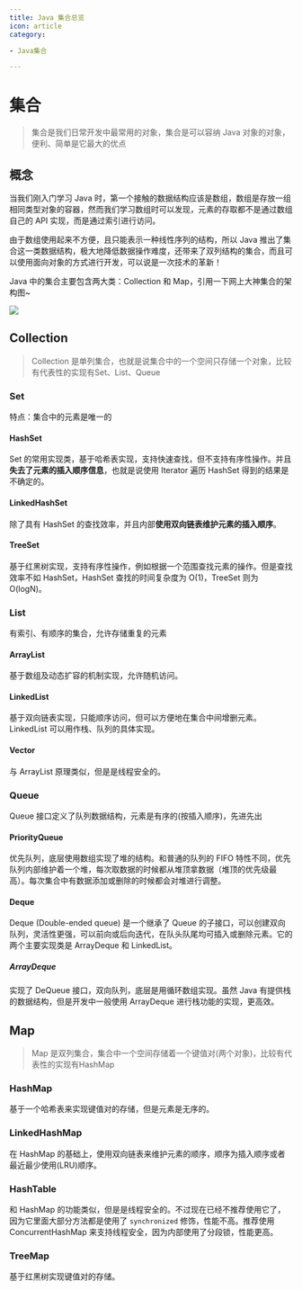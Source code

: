```yaml
---
title: Java 集合总览
icon: article
category:

- Java集合

---
```


# 集合

> 集合是我们日常开发中最常用的对象，集合是可以容纳 Java 对象的对象，便利、简单是它最大的优点

## 概念

当我们刚入门学习 Java 时，第一个接触的数据结构应该是数组，数组是存放一组相同类型对象的容器，然而我们学习数组时可以发现，元素的存取都不是通过数组自己的 API 实现，而是通过索引进行访问。

由于数组使用起来不方便，且只能表示一种线性序列的结构，所以 Java 推出了集合这一类数据结构，极大地降低数据操作难度，还带来了双列结构的集合，而且可以使用面向对象的方式进行开发，可以说是一次技术的革新！

Java 中的集合主要包含两大类：Collection 和 Map，引用一下网上大神集合的架构图~

![](https://wingbun-notes-image.oss-cn-guangzhou.aliyuncs.com/images/20220312194155.png)

## Collection

> Collection 是单列集合，也就是说集合中的一个空间只存储一个对象，比较有代表性的实现有Set、List、Queue

### Set

特点：集合中的元素是唯一的

#### HashSet

Set 的常用实现类，基于哈希表实现，支持快速查找，但不支持有序性操作。并且**失去了元素的插入顺序信息**，也就是说使用 Iterator 遍历 HashSet 得到的结果是不确定的。

#### LinkedHashSet

除了具有 HashSet 的查找效率，并且内部**使用双向链表维护元素的插入顺序**。

#### TreeSet

基于红黑树实现，支持有序性操作，例如根据一个范围查找元素的操作。但是查找效率不如 HashSet，HashSet 查找的时间复杂度为 O(1)，TreeSet 则为 O(logN)。



### List

有索引、有顺序的集合，允许存储重复的元素

#### ArrayList

基于数组及动态扩容的机制实现，允许随机访问。

#### LinkedList

基于双向链表实现，只能顺序访问，但可以方便地在集合中间增删元素。LinkedList 可以用作栈、队列的具体实现。

#### Vector

与 ArrayList 原理类似，但是是线程安全的。



### Queue

Queue 接口定义了队列数据结构，元素是有序的(按插入顺序)，先进先出

#### PriorityQueue

优先队列，底层使用数组实现了堆的结构。和普通的队列的 FIFO 特性不同，优先队列内部维护着一个堆，每次取数据的时候都从堆顶拿数据（堆顶的优先级最高）。每次集合中有数据添加或删除的时候都会对堆进行调整。

#### Deque

Deque (Double-ended queue) 是一个继承了 Queue 的子接口，可以创建双向队列，灵活性更强，可以前向或后向迭代，在队头队尾均可插入或删除元素。它的两个主要实现类是 ArrayDeque 和 LinkedList。

##### ArrayDeque

实现了 DeQueue 接口，双向队列，底层是用循环数组实现。虽然 Java 有提供栈的数据结构，但是开发中一般使用 ArrayDeque 进行栈功能的实现，更高效。



## Map

> Map 是双列集合，集合中一个空间存储着一个键值对(两个对象)，比较有代表性的实现有HashMap

### HashMap

基于一个哈希表来实现键值对的存储，但是元素是无序的。

### LinkedHashMap

在 HashMap 的基础上，使用双向链表来维护元素的顺序，顺序为插入顺序或者最近最少使用(LRU)顺序。

### HashTable

和 HashMap 的功能类似，但是是线程安全的。不过现在已经不推荐使用它了，因为它里面大部分方法都是使用了 `synchronized` 修饰，性能不高。推荐使用 ConcurrentHashMap 来支持线程安全，因为内部使用了分段锁，性能更高。

### TreeMap

基于红黑树实现键值对的存储。
